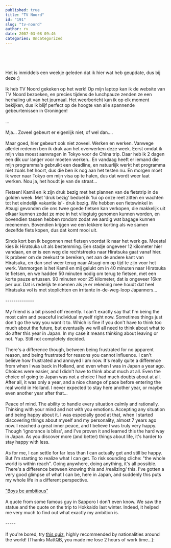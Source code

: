 ```yaml
---
published: true
title: "TV Noord"
id: "191"
slug: "tv-noord"
author: rv
date: 2007-03-08 09:46
categories: Uncategorized
---
```

<a href="http://bp1.blogger.com/_RIq3e2nKDHo/Re_iFB8s8nI/AAAAAAAAANs/pjmwWD0Dt24/s1600-h/IMG_3035.jpg"><img style="display:block;text-align:center;cursor:pointer;margin:0 auto 10px;" src="http://bp1.blogger.com/_RIq3e2nKDHo/Re_iFB8s8nI/AAAAAAAAANs/pjmwWD0Dt24/s400/IMG_3035.jpg" alt="" border="0" /></a><br /><br /><br />Het is inmiddels een weekje geleden dat ik hier wat heb geupdate, dus bij deze :)<br /><br />Ik heb TV Noord gekeken op het werk! Op mijn laptop kan ik de website van TV Noord bezoeken, en precies tijdens de lunchpauze zenden ze een herhaling uit van het journaal. Het weerbericht kan ik op elk moment bekijken, dus ik blijf perfect op de hoogte van alle spannende gebeurtenissen in Groningen!<br /><br />...<br /><br />Mja... Zoveel gebeurt er eigenlijk niet, of wel dan....<br /><br />Maar goed, hier gebeurt ook niet zoveel. Werken en werken. Vanwege allerlei redenen ben ik druk aan het overwerken deze week. Eerst omdat ik mijn visa moest aanvragen in Tokyo voor de China trip. Daar heb ik 2 dagen een dik uur langer voor moeten werken.. En vandaag heeft er iemand die mijn programma's gebruikt een deadline, en natuurlijk werkt het programma niet zoals het hoort, dus die ben ik nog aan het testen nu. En morgen moet ik weer naar Tokyo om mijn visa op te halen, dus dat wordt weer laat werken. Nou ja, het houdt je van de straat...<br /><br />Fietsen! Kamil en ik zijn druk bezig met het plannen van de fietstrip in de golden week. Met 'druk bezig' bedoel ik 'lui op onze reet zitten en wachten tot het eindelijk vakantie is'- druk bezig. We hebben een fietswinkel in Atsugi gevonden die ons twee goede fietsen kan verkopen, die makkelijk uit elkaar kunnen zodat ze mee in het vliegtuig genomen kunnen worden, en bovendien tassen hebben rondom zodat we aardig wat bagage kunnen meenemen. Bovendien krijgen we een lekkere korting als we samen dezelfde fiets kopen, dus dat komt mooi uit.<br /><br />Sinds kort ben ik begonnen met fietsen voordat ik naar het werk ga. Meestal kies ik Hiratsuka uit als bestemming. Een stadje ongeveer 12 kilometer hier vandaan, en er is een weg die rechtstreeks naar Hiratsuka gaat vanaf hier. Ik probeer om de zeekust te bereiken, net aan de andere kant van Hiratsuka, en dan snel weer terug naar Atsugi om op tijd te zijn voor het werk. Vanmorgen is het Kamil en mij gelukt om in 40 minuten naar Hiratsuka te fietsen, en we hadden 50 minuten nodig om terug te fietsen, met een korte pauze ertussen. 90 minuten voor 25 kilometer, dat is ongeveer 16km per uur. Dat is redelijk te noemen als je er rekening mee houdt dat heel Hiratsuka vol is met stoplichten en irritante in-de-weg-loop Japanners...<br /><br />--------------<br /><br />My friend is a bit pissed off recently. I can't exactly say that I'm being the most calm and peaceful individual myself right now. Sometimes things just don't go the way you want it to. Which is fine if you don't have to think too much about the future, but eventually we will all need to think about what to do after this year in Japan. In my case it means thinking about leaving or not. Yup. Still not completely decided.<br /><br />There's a difference though, between being frustrated for no apparent reason, and being frustrated for reasons you cannot influence. I can't believe how frustrated and annoyed I am now. It's really quite a difference from when I was back in Holland, and even when I was in Japan a year ago. Choices were easier, and I didn't have to think about much at all. Even the choice of going to Japan was not a choice I had much doubts about at all. After all, it was only a year, and a nice change of pace before entering the real world in Holland. I never expected to stay here another year, or maybe even another year after that...<br /><br />Peace of mind. The ability to handle every situation calmly and rationally. Thinking with your mind and not with you emotions. Accepting any situation and being happy about it. I was especially good at that, when I started discovering things about myself and my personality, almost 7 years ago now. I reached a great inner peace, and I believe I was truly very happy. Though 'ignorance is bliss', and I've proven it and learned this the hard way in Japan. As you discover more (and better) things about life, it's harder to stay happy with less.<br /><br />As for me, I can settle for far less than I can actually get and still be happy. But I'm starting to realize what I can get. To risk sounding cliche: "the whole world is within reach". Going anywhere, doing anything, it's all possible. There's a difference between knowing this and /realizing/ this. I've gotten a very good glimpse of what I can be, here in Japan, and suddenly this puts my whole life in a different perspective.<br /><br /><a href="https://en.wikipedia.org/wiki/William_S._Clark">"Boys be ambitious"</a><br /><br />A quote from some famous guy in Sapporo I don't even know. We saw the statue and the quote on the trip to Hokkaido last winter. Indeed, it helped me very much to find out what exactly my ambition is.<br /><br />-----<br /><br />If you're bored, try <a href="http://www.newgrounds.com/portal/view/365143">this quiz</a>, highly recommended by nationalities around the world! (Thanks MattQB, you made me lose 2 hours of work time...):